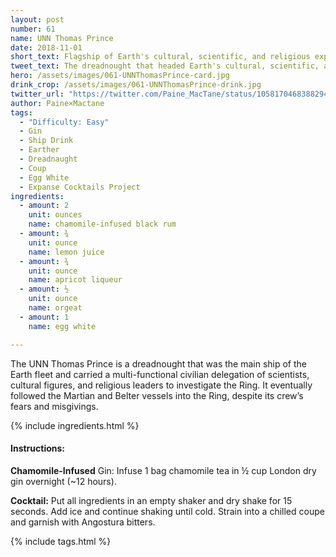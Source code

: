 ```yaml
---
layout: post
number: 61
name: UNN Thomas Prince
date: 2018-11-01
short_text: Flagship of Earth's cultural, scientific, and religious expedition to the Ring.
tweet_text: The dreadnought that headed Earth's cultural, scientific, and religious expedition to the Ring, carrying Anna Volovodov and Tilly Fagan.
hero: /assets/images/061-UNNThomasPrince-card.jpg
drink_crop: /assets/images/061-UNNThomasPrince-drink.jpg
twitter_url: "https://twitter.com/Paine_MacTane/status/1058170468388294656"
author: Paine×Mactane
tags:
  - "Difficulty: Easy"
  - Gin
  - Ship Drink
  - Earther
  - Dreadnaught
  - Coup
  - Egg White
  - Expanse Cocktails Project
ingredients:
  - amount: 2
    unit: ounces
    name: chamomile-infused black rum
  - amount: ¾
    unit: ounce
    name: lemon juice
  - amount: ¾
    unit: ounce
    name: apricot liqueur
  - amount: ½
    unit: ounce
    name: orgeat
  - amount: 1
    name: egg white

---
```


The UNN Thomas Prince is a dreadnought that was the main ship of the Earth fleet and carried a multi-functional civilian delegation of scientists, cultural figures, and religious leaders to investigate the Ring. It eventually followed the Martian and Belter vessels into the Ring, despite its crew’s fears and misgivings.

{% include ingredients.html %}

#### Instructions:

<strong>Chamomile-Infused</strong> Gin: Infuse 1 bag chamomile tea in ½ cup London dry gin overnight (\~12 hours).

<strong>Cocktail:</strong> Put all ingredients in an empty shaker and dry shake for 15 seconds. Add ice and continue shaking until cold. Strain into a chilled coupe and garnish with Angostura bitters. 


{% include tags.html %}
